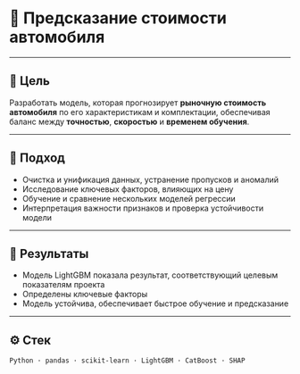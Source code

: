 # 🚗 Предсказание стоимости автомобиля  

---

## 🎯 Цель  
Разработать модель, которая прогнозирует **рыночную стоимость автомобиля** по его характеристикам и комплектации, обеспечивая баланс между **точностью**, **скоростью** и **временем обучения**.

---

## 🧠 Подход  
- Очистка и унификация данных, устранение пропусков и аномалий  
- Исследование ключевых факторов, влияющих на цену  
- Обучение и сравнение нескольких моделей регрессии  
- Интерпретация важности признаков и проверка устойчивости модели  

---

## 🚀 Результаты  
- Модель LightGBM показала результат, соответствующий целевым показателям проекта
- Определены ключевые факторы 
- Модель устойчива, обеспечивает быстрое обучение и предсказание  

---

## ⚙️ Стек  
`Python · pandas · scikit-learn · LightGBM · CatBoost · SHAP`
